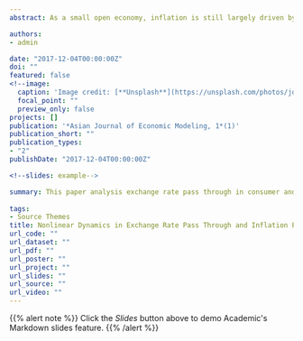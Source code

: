 ```yaml
---
abstract: As a small open economy, inflation is still largely driven by exchange rate developments in Turkey. Despite the fact that exchange rate pass-through (ERPT) to inflation has declined after the adoption of explicit inflation targeting in 2003, its contribution to the consumer prices and producer prices inflation is still prominent. Furthermore, recent studies show that inflation persistence appears to be another issue preventing from achieving price stability. This paper aims to explore the non-linear dynamics of ERPT and inflation persistence in the case of Turkey by employing Smooth Transition Regression (STR) models. The main motivation of this study is to identify different regimes charactarized by the magnitude of exchange rate movements in which ERPT and persistence in inflation indicators differ. Estimation results for the period 2003-2017 shows that inflation persistence and ERPT for Consumer Price Index (CPI) is high in regime with a sizeable import price shock. Additionally, STR estimation results indicate that ERPT and import price pass-through to Producer Price Index (PPI) is more influential in high depreciation regime.

authors:
- admin

date: "2017-12-04T00:00:00Z"
doi: ""
featured: false
<!--image:
  caption: 'Image credit: [**Unsplash**](https://unsplash.com/photos/jdD8gXaTZsc)'-->
  focal_point: ""
  preview_only: false
projects: []
publication: '*Asian Journal of Economic Modeling, 1*(1)'
publication_short: ""
publication_types:
- "2"
publishDate: "2017-12-04T00:00:00Z"

<!--slides: example-->

summary: This paper analysis exchange rate pass through in consumer and producer prices in Turkey, using Smooth Transition Regression (STR).
  
tags:
- Source Themes
title: Nonlinear Dynamics in Exchange Rate Pass Through and Inflation Persistence The Case of Turkish Economy
url_code: ""
url_dataset: ""
url_pdf: ""
url_poster: ""
url_project: ""
url_slides: ""
url_source: ""
url_video: ""
---
```



{{% alert note %}}
Click the *Slides* button above to demo Academic's Markdown slides feature.
{{% /alert %}}

